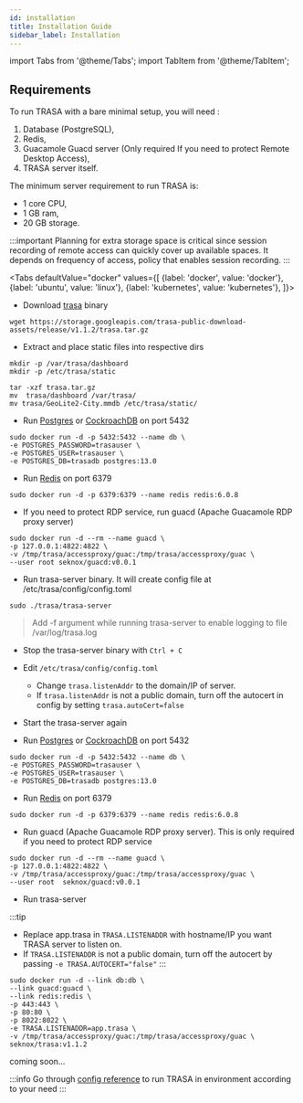 ```yaml
---
id: installation
title: Installation Guide
sidebar_label: Installation
---
```


import Tabs from '@theme/Tabs';
import TabItem from '@theme/TabItem';


## Requirements
To run TRASA with a bare minimal setup, you will need :
1. Database (PostgreSQL), 
2. Redis,  
3. Guacamole Guacd server (Only required If you need to protect Remote Desktop Access),
4. TRASA server itself. 


The minimum server requirement to run TRASA is:
- 1 core CPU,
- 1 GB ram,
- 20 GB storage.


:::important
Planning for extra storage space is critical since session recording of remote access can quickly cover up available spaces. It depends on frequency of access, policy that enables session recording. 
:::


<Tabs
defaultValue="docker"
values={[
{label: 'docker', value: 'docker'},
{label: 'ubuntu', value: 'linux'},
{label: 'kubernetes', value: 'kubernetes'},
]}>

<TabItem value="linux">

- Download [trasa](https://storage.googleapis.com/trasa-public-download-assets/release/v1.1.2/trasa.tar.gz) binary
    
```shell script
wget https://storage.googleapis.com/trasa-public-download-assets/release/v1.1.2/trasa.tar.gz
```

- Extract and place static files into respective dirs

```shell script
mkdir -p /var/trasa/dashboard
mkdir -p /etc/trasa/static

tar -xzf trasa.tar.gz
mv  trasa/dashboard /var/trasa/
mv trasa/GeoLite2-City.mmdb /etc/trasa/static/
```

- Run [Postgres](https://www.postgresql.org/) or [CockroachDB](https://cockroachlabs.com) on port 5432
    
```shell script
sudo docker run -d -p 5432:5432 --name db \
-e POSTGRES_PASSWORD=trasauser \
-e POSTGRES_USER=trasauser \
-e POSTGRES_DB=trasadb postgres:13.0
```

- Run [Redis](https://redis.io/download) on port 6379

```shell script
sudo docker run -d -p 6379:6379 --name redis redis:6.0.8
```


- If you need to protect RDP service, run guacd (Apache Guacamole RDP proxy server) 

```shell script
sudo docker run -d --rm --name guacd \
-p 127.0.0.1:4822:4822 \
-v /tmp/trasa/accessproxy/guac:/tmp/trasa/accessproxy/guac \
--user root seknox/guacd:v0.0.1
```


- Run trasa-server binary. 
    It will create config file at /etc/trasa/config/config.toml
```shell script
sudo ./trasa/trasa-server
```

> Add -f argument while running trasa-server to enable logging to file /var/log/trasa.log

- Stop the trasa-server binary with `Ctrl + C`
- Edit `/etc/trasa/config/config.toml`
    - Change `trasa.listenAddr` to the domain/IP of server.
    - If `trasa.listenAddr` is not a public domain, turn off the autocert in config by setting `trasa.autoCert=false`

- Start the trasa-server again


   </TabItem>
  <TabItem value="docker">

- Run [Postgres](https://www.postgresql.org/) or [CockroachDB](https://cockroachlabs.com) on port 5432

```shell script
sudo docker run -d -p 5432:5432 --name db \
-e POSTGRES_PASSWORD=trasauser \
-e POSTGRES_USER=trasauser \
-e POSTGRES_DB=trasadb postgres:13.0
```

- Run [Redis](https://redis.io/download) on port 6379

```shell script
sudo docker run -d -p 6379:6379 --name redis redis:6.0.8
```

- Run guacd (Apache Guacamole RDP proxy server). This is only required if you need to protect RDP service

```shell script
sudo docker run -d --rm --name guacd \
-p 127.0.0.1:4822:4822 \
-v /tmp/trasa/accessproxy/guac:/tmp/trasa/accessproxy/guac \
--user root  seknox/guacd:v0.0.1
```

- Run trasa-server

:::tip
- Replace app.trasa in `TRASA.LISTENADDR` with hostname/IP you want TRASA server to listen on.
- If `TRASA.LISTENADDR` is not a public domain, turn off the autocert by passing `-e TRASA.AUTOCERT="false"`
:::

```shell script
sudo docker run -d --link db:db \
--link guacd:guacd \
--link redis:redis \
-p 443:443 \
-p 80:80 \
-p 8022:8022 \
-e TRASA.LISTENADDR=app.trasa \
-v /tmp/trasa/accessproxy/guac:/tmp/trasa/accessproxy/guac \
seknox/trasa:v1.1.2
```




   </TabItem>
  <TabItem value="kubernetes"> coming soon... </TabItem>

</Tabs>

:::info
Go through [config reference](../system/config-reference) to run TRASA in environment according to your need
:::
